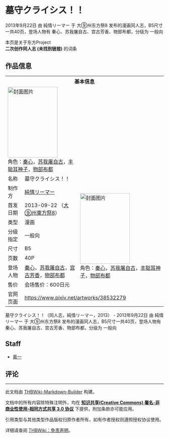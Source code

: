 # 墓守クライシス！！

<!-- source html: G:\repos\THBWiki-Markdown-Builder\THBWikiMarkdown\Temp\main\3\31\ns0%3A%E5%A2%93%E5%AE%88%E3%82%AF%E3%83%A9%E3%82%A4%E3%82%B7%E3%82%B9%EF%BC%81%EF%BC%81.html -->

2013年9月22日 由 純情リーマー 于 大⑨州东方祭8 发布的漫画同人志，B5尺寸一共40页，登场人物有 秦心、苏我屠自古、宫古芳香、物部布都，分级为 一般向

本页是关于东方Project  
 **二次创作同人志 (未找到链接)** 的词条

## 作品信息

<table><tbody><tr><th colspan="3">基本信息</th></tr><tr><td class="cover-artwork-mobile" colspan="2"><a href="./文件-墓守クライシス！！封面.jpg.md" class="image" title="封面图片"><img alt="封面图片" src="https://upload.thwiki.cc/thumb/a/ad/%E5%A2%93%E5%AE%88%E3%82%AF%E3%83%A9%E3%82%A4%E3%82%B7%E3%82%B9%EF%BC%81%EF%BC%81%E5%B0%81%E9%9D%A2.jpg/158px-%E5%A2%93%E5%AE%88%E3%82%AF%E3%83%A9%E3%82%A4%E3%82%B7%E3%82%B9%EF%BC%81%EF%BC%81%E5%B0%81%E9%9D%A2.jpg" decoding="async" loading="lazy" width="158" height="224" srcset="https://upload.thwiki.cc/thumb/a/ad/%E5%A2%93%E5%AE%88%E3%82%AF%E3%83%A9%E3%82%A4%E3%82%B7%E3%82%B9%EF%BC%81%EF%BC%81%E5%B0%81%E9%9D%A2.jpg/236px-%E5%A2%93%E5%AE%88%E3%82%AF%E3%83%A9%E3%82%A4%E3%82%B7%E3%82%B9%EF%BC%81%EF%BC%81%E5%B0%81%E9%9D%A2.jpg 1.5x, https://upload.thwiki.cc/thumb/a/ad/%E5%A2%93%E5%AE%88%E3%82%AF%E3%83%A9%E3%82%A4%E3%82%B7%E3%82%B9%EF%BC%81%EF%BC%81%E5%B0%81%E9%9D%A2.jpg/315px-%E5%A2%93%E5%AE%88%E3%82%AF%E3%83%A9%E3%82%A4%E3%82%B7%E3%82%B9%EF%BC%81%EF%BC%81%E5%B0%81%E9%9D%A2.jpg 2x" data-file-width="676" data-file-height="960"></a><div class="cover-char">角色：<a href="./秦心.md" title="秦心">秦心</a>，<a href="./苏我屠自古.md" title="苏我屠自古">苏我屠自古</a>，<a href="./丰聪耳神子.md" title="丰聪耳神子">丰聪耳神子</a>，<a href="./物部布都.md" title="物部布都">物部布都</a></div></td>
</tr><tr><td class="label">名称</td><td colspan="2"> 墓守クライシス！！ </td></tr><tr><td class="label">制作方</td><td><a href="./純情リーマー.md" title="純情リーマー">純情リーマー</a></td><td class="cover-artwork" rowspan="8" style="min-width:224px;"><a href="./文件-墓守クライシス！！封面.jpg.md" class="image" title="封面图片"><img alt="封面图片" src="https://upload.thwiki.cc/thumb/a/ad/%E5%A2%93%E5%AE%88%E3%82%AF%E3%83%A9%E3%82%A4%E3%82%B7%E3%82%B9%EF%BC%81%EF%BC%81%E5%B0%81%E9%9D%A2.jpg/158px-%E5%A2%93%E5%AE%88%E3%82%AF%E3%83%A9%E3%82%A4%E3%82%B7%E3%82%B9%EF%BC%81%EF%BC%81%E5%B0%81%E9%9D%A2.jpg" decoding="async" loading="lazy" width="158" height="224" srcset="https://upload.thwiki.cc/thumb/a/ad/%E5%A2%93%E5%AE%88%E3%82%AF%E3%83%A9%E3%82%A4%E3%82%B7%E3%82%B9%EF%BC%81%EF%BC%81%E5%B0%81%E9%9D%A2.jpg/236px-%E5%A2%93%E5%AE%88%E3%82%AF%E3%83%A9%E3%82%A4%E3%82%B7%E3%82%B9%EF%BC%81%EF%BC%81%E5%B0%81%E9%9D%A2.jpg 1.5x, https://upload.thwiki.cc/thumb/a/ad/%E5%A2%93%E5%AE%88%E3%82%AF%E3%83%A9%E3%82%A4%E3%82%B7%E3%82%B9%EF%BC%81%EF%BC%81%E5%B0%81%E9%9D%A2.jpg/315px-%E5%A2%93%E5%AE%88%E3%82%AF%E3%83%A9%E3%82%A4%E3%82%B7%E3%82%B9%EF%BC%81%EF%BC%81%E5%B0%81%E9%9D%A2.jpg 2x" data-file-width="676" data-file-height="960"></a><div class="cover-char">角色：<a href="./秦心.md" title="秦心">秦心</a>，<a href="./苏我屠自古.md" title="苏我屠自古">苏我屠自古</a>，<a href="./丰聪耳神子.md" title="丰聪耳神子">丰聪耳神子</a>，<a href="./物部布都.md" title="物部布都">物部布都</a></div></td>
</tr><tr><td class="label">首发日期</td><td>2013-09-22&#160;（<a href="/展会作品列表?e=%E5%A4%A7%E2%91%A8%E5%B7%9E%E4%B8%9C%E6%96%B9%E7%A5%AD%238">大⑨州東方祭8</a>）</td></tr><tr><td class="label">类型</td><td>漫画</td></tr><tr><td class="label">分级指定</td><td>一般向</td></tr><tr><td class="label">尺寸</td><td>B5</td></tr><tr><td class="label">页数</td><td>40P</td></tr><tr><td class="label">登场人物</td><td><a href="./秦心.md" title="秦心">秦心</a>，<a href="./苏我屠自古.md" title="苏我屠自古">苏我屠自古</a>，<a href="./宫古芳香.md" title="宫古芳香">宫古芳香</a>，<a href="./物部布都.md" title="物部布都">物部布都</a></td></tr><tr><td class="label">售价</td><td>会场售价：600日元</td></tr>
<tr><td class="label">官网页面</td><td colspan="2"><a rel="nofollow" class="external free" href="https://www.pixiv.net/artworks/38532279">https://www.pixiv.net/artworks/38532279</a></td></tr></tbody></table>

墓守クライシス！！（同人志，純情リーマー，2013） - 2013年9月22日 由 純情リーマー 于 大⑨州东方祭8 发布的漫画同人志，B5尺寸一共40页，登场人物有 秦心、苏我屠自古、宫古芳香、物部布都，分级为 一般向

## Staff
- [竜一](./竜一.md)


## 评论




---

此文档由 [THBWiki-Markdown-Builder](https://github.com/Delsin-Yu/THBWiki-Markdown-Builder) 构建。

文档中的所有内容除特殊注明外，均在 [**知识共享(Creative Commons) 署名-非商业性使用-相同方式共享 3.0 协议**](https://creativecommons.org/licenses/by-sa/3.0/deed.zh-hans) 下提供，附加条款亦可能应用。

引用类型与其他类型作品版权归原作者所有，如有作者授权则遵照授权协议使用。

详细请查阅 [THBWiki：免责声明](https://thbwiki.cc/THBWiki:%E5%85%8D%E8%B4%A3%E5%A3%B0%E6%98%8E)。

